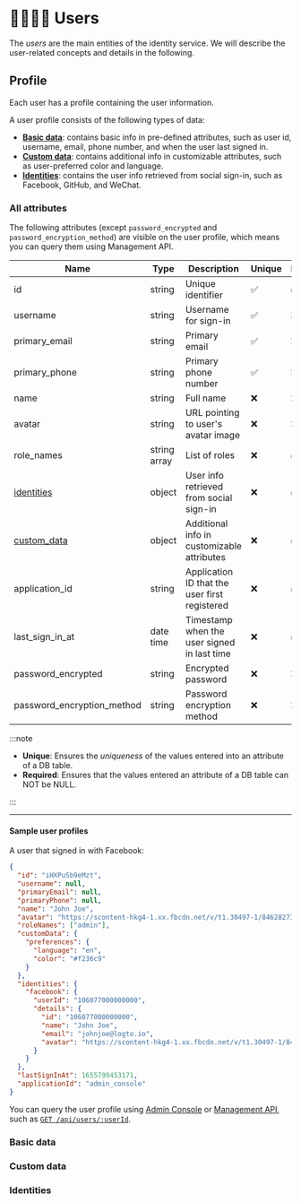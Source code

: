 # 👨‍👩‍👧‍👦 Users

The _users_ are the main entities of the identity service.
We will describe the user-related concepts and details in the following.

## Profile

Each user has a profile containing the user information.

A user profile consists of the following types of data:

- [**Basic data**](#basic-data): contains basic info in pre-defined attributes, such as user id, username, email, phone number, and when the user last signed in.
- [**Custom data**](#custom-data): contains additional info in customizable attributes, such as user-preferred color and language.
- [**Identities**](#identities): contains the user info retrieved from social sign-in, such as Facebook, GitHub, and WeChat.

### All attributes

The following attributes (except `password_encrypted` and `password_encryption_method`) are visible on the user profile,
which means you can query them using Management API.

| Name                        | Type         | Description                                   | Unique | Required |
| --------------------------- | ------------ | --------------------------------------------- | ------ | -------- |
| id                          | string       | Unique identifier                             | ✅     | ✅       |
| username                    | string       | Username for sign-in                          | ✅     | ❌       |
| primary_email               | string       | Primary email                                 | ✅     | ❌       |
| primary_phone               | string       | Primary phone number                          | ✅     | ❌       |
| name                        | string       | Full name                                     | ❌     | ❌       |
| avatar                      | string       | URL pointing to user's avatar image           | ❌     | ❌       |
| role_names                  | string array | List of roles                                 | ❌     | ✅       |
| [identities](#identities)   | object       | User info retrieved from social sign-in       | ❌     | ✅       |
| [custom_data](#custom-data) | object       | Additional info in customizable attributes    | ❌     | ✅       |
| application_id              | string       | Application ID that the user first registered | ❌     | ✅       |
| last_sign_in_at             | date time    | Timestamp when the user signed in last time   | ❌     | ✅       |
| password_encrypted          | string       | Encrypted password                            | ❌     | ❌       |
| password_encryption_method  | string       | Password encryption method                    | ❌     | ❌       |

:::note

- **Unique**: Ensures the _uniqueness_ of the values entered into an attribute of a DB table.
- **Required**: Ensures that the values entered an attribute of a DB table can NOT be NULL.

:::

---

#### Sample user profiles

A user that signed in with Facebook:

```json
{
  "id": "iHXPuSb9eMzt",
  "username": null,
  "primaryEmail": null,
  "primaryPhone": null,
  "name": "John Joe",
  "avatar": "https://scontent-hkg4-1.xx.fbcdn.net/v/t1.30497-1/84628273_176159830277856_972693363922829312_n.jpg?stp=c15.0.50.50a_cp0_dst-jpg_p50x50&_nc_cat=1&ccb=1-7&_nc_sid=12b3be&_nc_ohc=znOHiwVT5CwAX8wkzRF&_nc_ht=scontent-hkg4-1.xx&edm=AP4hL3IEAAAA&oh=00_AT_qaCclh_9rMWCfRcpyQzpP1Ep7oKHE7wKwkGfbWjYdeg&oe=62D83899",
  "roleNames": ["admin"],
  "customData": {
    "preferences": {
      "language": "en",
      "color": "#f236c9"
    }
  },
  "identities": {
    "facebook": {
      "userId": "106077000000000",
      "details": {
        "id": "106077000000000",
        "name": "John Joe",
        "email": "johnjoe@logto.io",
        "avatar": "https://scontent-hkg4-1.xx.fbcdn.net/v/t1.30497-1/84628273_176159830277856_972693363922829312_n.jpg?stp=c15.0.50.50a_cp0_dst-jpg_p50x50&_nc_cat=1&ccb=1-7&_nc_sid=12b3be&_nc_ohc=znOHiwVT5CwAX8wkzRF&_nc_ht=scontent-hkg4-1.xx&edm=AP4hL3IEAAAA&oh=00_AT_qaCclh_9rMWCfRcpyQzpP1Ep7oKHE7wKwkGfbWjYdeg&oe=62D83899"
      }
    }
  },
  "lastSignInAt": 1655799453171,
  "applicationId": "admin_console"
}
```

You can query the user profile using
[Admin Console](../../../docs/recipes/manage-users/using-admin-console#view-and-update-user-profile) or
[Management API](/docs/recipes/manage-users/using-management-api), such as <a href="/api/#tag/Users/paths/~1api~1users~1:userId/get" target="_blank">`GET /api/users/:userId`</a>.

### Basic data

### Custom data

### Identities
